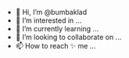 - 👋 Hi, I’m @bumbaklad
- 👀 I’m interested in ...
- 🌱 I’m currently learning ...
- 💞️ I’m looking to collaborate on ...
- 📫 How to reach ✨  me ...

<!---
bumbaklad/bumbaklad is a  special ✨ repository because its `README.md` (this file) appears on your GitHub profile.
You can click the Preview link to take a look at your changes.
--->
